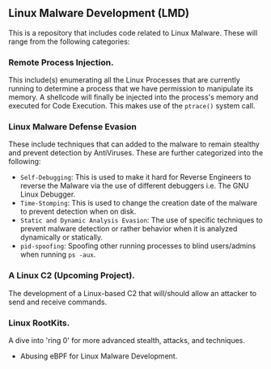 ## Linux Malware Development (LMD)

This is a repository that includes code related to Linux Malware. These will range from the following categories:
### Remote Process Injection.
This include(s) enumerating all the Linux Processes that are currently running to determine a process that we have permission to manipulate its memory. A shellcode will finally be injected into the process's memory and executed for Code Execution. This makes use of the `ptrace()` system call. 

### Linux Malware Defense Evasion

These include techniques that can added to the malware to remain stealthy and prevent detection by AntiViruses. These are further categorized into the following:
 - `Self-Debugging`: This is used to make it hard for Reverse Engineers to reverse the Malware via the use of different debuggers i.e. The GNU Linux Debugger.
 - `Time-Stomping`: This is used to change the creation date of the malware to prevent detection when on disk.
 - `Static and Dynamic Analysis Evasion`: The use of specific techniques to prevent malware detection or rather behavior when it is analyzed dynamically or statically.
 - `pid-spoofing`: Spoofing other running processes to blind users/admins when running `ps -aux`. 
   
### A Linux C2 (Upcoming Project).

The development of a Linux-based C2 that will/should allow an attacker to send and receive commands.

### Linux RootKits.
A dive into 'ring 0' for more advanced stealth, attacks, and techniques. 
 - Abusing eBPF for Linux Malware Development. 
